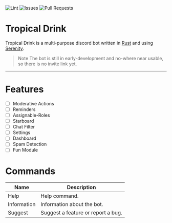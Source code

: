 ![Lint](https://img.shields.io/github/workflow/status/Forbidden-A/tropical_drink/Lint?label=Check) ![Issues](https://img.shields.io/github/issues/Forbidden-A/tropical_drink) ![Pull Requests](https://img.shields.io/github/issues-pr-raw/Forbidden-A/tropical_drink)

# Tropical Drink
Tropical Drink is a multi-purpose discord bot written in [Rust](https://www.rust-lang.org) and using [Serenity](https://github.com/serenity-rs/serenity).
>Note
>The bot is still in early-development and no-where near usable,                  
>so there is no invite link yet.
-----
# Features
- [ ] Moderative Actions
- [ ] Reminders
- [ ] Assignable-Roles
- [ ] Starboard
- [ ] Chat Filter
- [ ] Settings
- [ ] Dashboard
- [ ] Spam Detection
- [ ] Fun Module

# Commands
| Name | Description |
| ----------- | ----------- |
| Help | Help command. |
| Information | Information about the bot. |
| Suggest | Suggest a feature or report a bug. |
